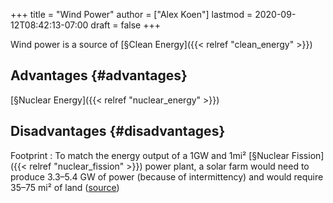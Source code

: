+++
title = "Wind Power"
author = ["Alex Koen"]
lastmod = 2020-09-12T08:42:13-07:00
draft = false
+++

Wind power is a source of [§Clean Energy]({{< relref "clean_energy" >}})


## Advantages {#advantages}

[§Nuclear Energy]({{< relref "nuclear_energy" >}})


## Disadvantages {#disadvantages}

Footprint
: To match the energy output of a 1GW and 1mi² [§Nuclear Fission]({{< relref "nuclear_fission" >}}) power plant, a solar farm would need to produce 3.3–5.4 GW of power (because of intermittency) and would require 35–75 mi² of land ([source](https://www.nei.org/news/2015/land-needs-for-wind-solar-dwarf-nuclear-plants))

